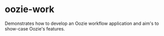 # oozie-work
Demonstrates how to develop an Oozie workflow application and aim's to show-case Oozie's features.
